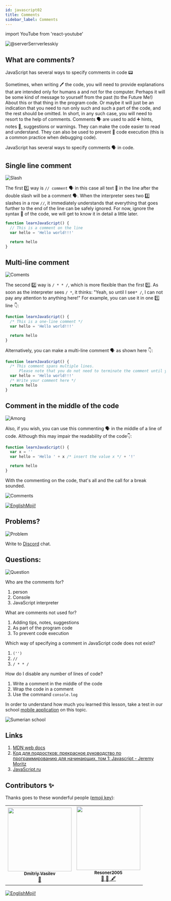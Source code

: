 ```yaml
---
id: javascript02
title: Comments
sidebar_label: Comments
---
```


import YouTube from 'react-youtube'

![@serverSerrverlesskiy](/img/javascript/headers/02.jpg)

## What are comments?

JavaScript has several ways to specify comments in code 📟

Sometimes, when writing 🖊️ the code, you will need to provide explanations that are intended only for humans а and not for the computer. Perhaps it will be some kind of message to yourself from the past (to the Future Me!) About this or that thing in the program code. Or maybe it will just be an indication that you need to run only such and such a part of the code, and the rest should be omitted. In short, in any such case, you will need to resort to the help of comments.
Comments 🗣️ are used to add ➕ hints, notes 🔖, suggestions or warnings. They can make the code easier to read and understand. They can also be used to prevent 🛑 code execution (this is a common practice when debugging code).

JavaScript has several ways to specify comments 🗣️ in code.

<!-- ## Video

<YouTube videoId="zCvKMw5QHRw" /> -->

## Single line comment

![Slash](https://media.giphy.com/media/bKXMS0NjXoyaY/giphy.gif)

The first 1️⃣ way is `// comment` 🗣️ in this case all text 📜 in the line after the double slash will be a comment 🗣️. When the interpreter sees two 2️⃣ slashes in a row `//`, it immediately understands that everything that goes further to the end of the line can be safely ignored. For now, ignore the syntax 📖 of the code, we will get to know it in detail a little later.

```jsx live
function learnJavaScript() {
  // This is a comment on the line
  var hello = 'Hello world!!!'

  return hello
}
```

## Multi-line comment

![Coments](https://media.giphy.com/media/UevalSWg5twQeqpc8Q/giphy.gif)

The second 2️⃣ way is `/ * * /`, which is more flexible than the first 1️⃣. As soon as the interpreter sees `/ *`, it thinks: "Yeah, so until I see`* /`, I can not pay any attention to anything here!"
For example, you can use it in one 1️⃣ line 👇:

```jsx live
function learnJavaScript() {
  /* This is a one-line comment */
  var hello = 'Hello world!!!'

  return hello
}
```

Alternatively, you can make a multi-line comment 🗣️ as shown here 👇:

```jsx live
function learnJavaScript() {
  /* This comment spans multiple lines.
      Please note that you do not need to terminate the comment until you have finished */
  var hello = 'Hello world!!!'
  /* Write your comment here */
  return hello
}
```

## Comment in the middle of the code

![Among](https://media.giphy.com/media/fnjIiBNo38IHS/giphy.gif)

Also, if you wish, you can use this commenting 🗣️ in the middle of a line of code. Although this may impair the readability of the code👇:

```jsx live
function learnJavaScript() {
  var x = ''
  var hello = 'Hello ' + x /* insert the value x */ + '!'

  return hello
}
```

With the commenting on the code, that's all and the call for a break sounded.

![Comments](https://media.giphy.com/media/SvuRLwWT0EoeErwPvB/giphy.gif)

 [![EnglishMoji!](/img/logo/englishmoji.png)](https://apps.apple.com/kz/app/englishmoji/id6450254885)

## Problems?

![Problem](https://media.giphy.com/media/xTiTnGeUsWOEwsGoG4/giphy.gif)

Write to [Discord](https://discord.gg/6GDAfXn) chat.

## Questions:

![Question](https://media.giphy.com/media/l0HlRnAWXxn0MhKLK/giphy.gif)

Who are the comments for?

1. person
2. Console
3. JavaScript interpreter

What are comments not used for?

1. Adding tips, notes, suggestions
2. As part of the program code
3. To prevent code execution

Which way of specifying a comment in JavaScript code does not exist?

1. `('')`
2. `//`
3. `/ * * /`

How do I disable any number of lines of code?

1. Write a comment in the middle of the code
2. Wrap the code in a comment
3. Use the command `console.log`

In order to understand how much you learned this lesson, take a test in our school [mobile application](http://onelink.to/njhc95) on this topic.

![Sumerian school](/img/app.jpg)

## Links

1. [MDN web docs](https://developer.mozilla.org/ru/docs/Web/JavaScript/Reference/Lexical_grammar)
2. [Код для подростков: прекрасное руководство по программированию для начинающих, том 1: Javascript - Jeremy Moritz ](https://www.amazon.com/Code-Teens-Beginners-Programming-Javascript-ebook/dp/B07FCTLVPC)
3. [JavaScript.ru](https://learn.javascript.ru/types)

## Contributors ✨

Thanks goes to these wonderful people ([emoji key](https://allcontributors.org/docs/en/emoji-key)):

<table>
  <tr>
    <td align="center"><a href="https://fullstackserverless.github.io/"><img src="https://avatars0.githubusercontent.com/u/6774813?v=4?s=200" width="200px;" alt=""/><br /><sub><b>Dmitriy Vasilev</b></sub></a><br /> <a href="https://github.com/gHashTag/react-native-village/commits?author=gHashTag" title="Documentation">📖</a></td>
    <td align="center"><a href="https://github.com/Resoner2005"><img src="https://avatars1.githubusercontent.com/u/75675814?v=4?s=200" width="200px;" alt=""/><br /><sub><b>Resoner2005</b></sub></a><br /><a href="https://github.com/gHashTag/react-native-village/issues?q=author%3AResoner2005" title="Bug reports">🐛 🎨 🖋</a></td>
  </tr>
  
</table>

[![EnglishMoji!](/img/logo/englishmoji.png)](https://apps.apple.com/kz/app/englishmoji/id6450254885)
